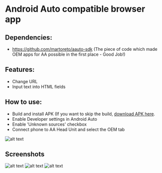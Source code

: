 # Android Auto compatible browser app

## Dependencies:

- https://github.com/martoreto/aauto-sdk (The piece of code which made OEM apps for AA possible in the first place - Good Job!)

## Features:

- Change URL
- Input text into HTML fields

## How to use:

- Build and install APK (If you want to skip the build, [download APK here](https://github.com/nerone-github/WebViewAuto/raw/master/apk/webviewauto.apk).
- Enable Developer settings in Android Auto
- Enable 'Unknown sources' checkbox
- Connect phone to AA Head Unit and select the OEM tab

![alt text](https://raw.githubusercontent.com/nerone-github/LocalSpeedcam/master/images/devsettings.png)

## Screenshots

![alt text](https://raw.githubusercontent.com/nerone-github/WebViewAuto/master/images/browser1.png)
![alt text](https://raw.githubusercontent.com/nerone-github/WebViewAuto/master/images/browser2.png)
![alt text](https://raw.githubusercontent.com/nerone-github/WebViewAuto/master/images/browser3.png)
